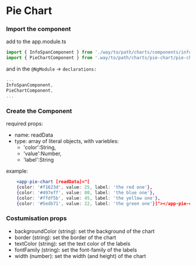 # Pie Chart

### Import the component
add to the app.module.ts
```js
import { InfoSpanComponent } from './way/to/path/charts/components/info-span/info-span.component';
import { PieChartComponent } from '.way/to/path/charts/pie-chart/pie-chart.component';
```

and in the `@NgModule` -> `declarations:`
```ts
...
InfoSpanComponent,
PieChartComponent,
...
```

### Create the Component

required props:
 - name: readData
 - type: array of literal objects, with variebles:
     - 'color':String,
     - 'value':Number, 
     - 'label':String

example:
```jsx
    <app-pie-chart [readData]="[
    {color: '#f1623d', value: 25, label: 'the red one'},
    {color: '#497eff', value: 80, label: 'the blue one'},
    {color: '#ffdf5b', value: 45, label: 'the yellow one'},
    {color: '#5edb71', value: 22, label: 'the green one'}]"></app-pie-chart>
```

### Costumisation props

 - backgroundColor (string): set the background of the chart
 - border (string): set the border of the chart
 - textColor (string): set the text color of the labels
 - fontFamily (string): set the font-family of the labels
 - width (number): set the width (and height) of the chart

